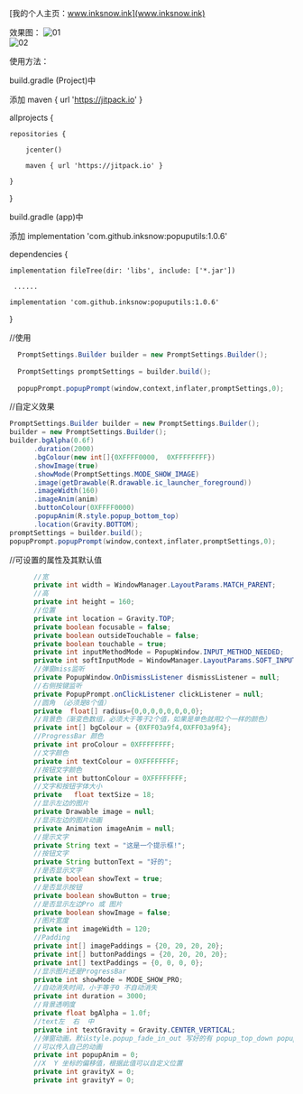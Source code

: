 

[我的个人主页：www.inksnow.ink](www.inksnow.ink)


效果图：
![01](https://github.com/inksnow/popuputils/blob/master/11.jpg)  
![02](https://github.com/inksnow/popuputils/blob/master/001.gif)  

使用方法：<br>  

build.gradle (Project)中  

添加   maven { url 'https://jitpack.io' }  

allprojects {  

    repositories {  
    
        jcenter()  
        
        maven { url 'https://jitpack.io' }  
        
    }  
    
}  

build.gradle (app)中  

添加   implementation 'com.github.inksnow:popuputils:1.0.6'  

dependencies {  

    implementation fileTree(dir: 'libs', include: ['*.jar'])  
    
     ......  
     
    implementation 'com.github.inksnow:popuputils:1.0.6'  
    
}  

 //使用  

```Java
  PromptSettings.Builder builder = new PromptSettings.Builder();  
  
  PromptSettings promptSettings = builder.build();  
  
  popupPrompt.popupPrompt(window,context,inflater,promptSettings,0);  
  ```
  
  //自定义效果  
  ```Java
PromptSettings.Builder builder = new PromptSettings.Builder(); 
builder = new PromptSettings.Builder();
builder.bgAlpha(0.6f)
        .duration(2000)
        .bgColour(new int[]{0XFFFF0000,  0XFFFFFFFF})
        .showImage(true)
        .showMode(PromptSettings.MODE_SHOW_IMAGE)
        .image(getDrawable(R.drawable.ic_launcher_foreground))
        .imageWidth(160)
        .imageAnim(anim)
        .buttonColour(0XFFFF0000)
        .popupAnim(R.style.popup_bottom_top)
        .location(Gravity.BOTTOM);
 promptSettings = builder.build();
popupPrompt.popupPrompt(window,context,inflater,promptSettings,0);
```
//可设置的属性及其默认值  
  ```Java
        //宽
        private int width = WindowManager.LayoutParams.MATCH_PARENT;
        //高
        private int height = 160;
        //位置
        private int location = Gravity.TOP;
        private boolean focusable = false;
        private boolean outsideTouchable = false;
        private boolean touchable = true;
        private int inputMethodMode = PopupWindow.INPUT_METHOD_NEEDED;
        private int softInputMode = WindowManager.LayoutParams.SOFT_INPUT_ADJUST_RESIZE;
        //弹窗miss监听
        private PopupWindow.OnDismissListener dismissListener = null;
        //右侧按键监听
        private PopupPrompt.onClickListener clickListener = null;
        //圆角 （必须是8个值）
        private  float[] radius={0,0,0,0,0,0,0,0};
        //背景色（渐变色数组，必须大于等于2个值，如果是单色就用2个一样的颜色）
        private int[] bgColour = {0XFF03a9f4,0XFF03a9f4};
        //ProgressBar 颜色
        private int proColour = 0XFFFFFFFF;
        //文字颜色
        private int textColour = 0XFFFFFFFF;
        //按钮文字颜色
        private int buttonColour = 0XFFFFFFFF;
        //文字和按钮字体大小
        private   float textSize = 18;
        //显示左边的图片
        private Drawable image = null;
        //显示左边的图片动画
        private Animation imageAnim = null;
        //提示文字
        private String text = "这是一个提示框!";
        //按钮文字
        private String buttonText = "好的";
        //是否显示文字
        private boolean showText = true;
        //是否显示按钮
        private boolean showButton = true;
        //是否显示左边Pro 或 图片
        private boolean showImage = false;
        //图片宽度
        private int imageWidth = 120;
        //Padding
        private int[] imagePaddings = {20, 20, 20, 20};
        private int[] buttonPaddings = {20, 20, 20, 20};
        private int[] textPaddings = {0, 0, 0, 0};
        //显示图片还是ProgressBar
        private int showMode = MODE_SHOW_PRO;
        //自动消失时间，小于等于0 不自动消失
        private int duration = 3000;
        //背景透明度
        private float bgAlpha = 1.0f;
        //text左  右  中
        private int textGravity = Gravity.CENTER_VERTICAL;
        //弹窗动画，默认style.popup_fade_in_out 写好的有 popup_top_down popup_bottom_top popup_left_right
        //可以传入自己的动画
        private int popupAnim = 0;
        //X  Y 坐标的偏移值，根据此值可以自定义位置
        private int gravityX = 0;
        private int gravityY = 0;

  ```


 

